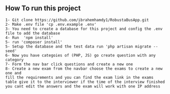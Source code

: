 ## How To run this project
    1- Git clone https://github.com/ibrahemhamdy1/RobustaBusApp.git
    2- Make .env file 'cp .env.example .env'
    3- You need to create a database for this project and config the .env file to add the database
    4- Run  'npm install'
    5- run 'composer install'
    5- Setup the database and the test data run 'php artisan migrate --seed'
    6- Now you have categoies of (PHP, JS) go create question with any category
    7- Form the nav bar click questions and create a new one
    8- Create a new exam from the navbar choose the exams to create a new one and
    fill the requirements and you can find the exam link in the exams table give it to the interviewer if the time of the interview finished you cant edit the answers and the exam will work with one IP address
